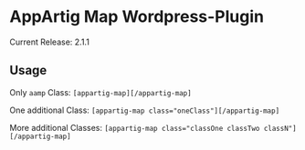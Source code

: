 # AppArtig Map Wordpress-Plugin

Current Release: 2.1.1

## Usage

Only `aamp` Class:
`[appartig-map][/appartig-map]`

One additional Class:
`[appartig-map class="oneClass"][/appartig-map]` 

More additional Classes:
`[appartig-map class="classOne classTwo classN"][/appartig-map]`